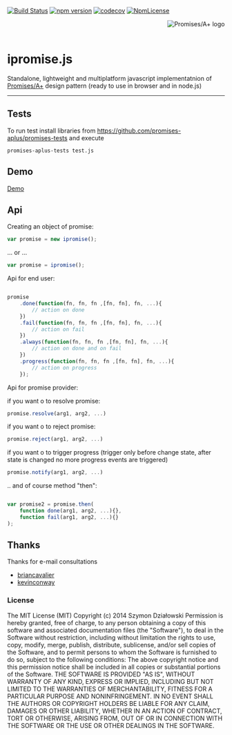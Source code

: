 [![Build Status](https://travis-ci.org/stopsopa/ipromise.svg?branch=v0.0.3)](https://travis-ci.org/stopsopa/ipromise)
[![npm version](https://badge.fury.io/js/%40stopsopa%2Fipromise.svg)](https://badge.fury.io/js/%40stopsopa%2Fipromise)
[![codecov](https://codecov.io/gh/stopsopa/ipromise/branch/v0.0.3/graph/badge.svg)](https://codecov.io/gh/stopsopa/ipromise/tree/v0.0.3)
[![NpmLicense](https://img.shields.io/npm/l/@stopsopa/ipromise.svg)](https://github.com/stopsopa/ipromise/blob/master/LICENSE)


<a href="http://promisesaplus.com/">
    <img src="http://promisesaplus.com/assets/logo-small.png" alt="Promises/A+ logo"
         title="Promises/A+ 1.0 compliant" align="right"/>
</a>

<dl><dt>&nbsp;</dt><dd>&nbsp;</dd></dl>



<h1>ipromise.js </h1>

Standalone, lightweight and multiplatform javascript implementatnion of 
[Promises/A+](http://promises-aplus.github.com/promises-spec) design pattern (ready to use in browser and in node.js)


***



## Tests

To run test install libraries from https://github.com/promises-aplus/promises-tests and execute

    promises-aplus-tests test.js

## Demo

  [Demo](http://stopsopa.bitbucket.org/demos/ipromise/demo.html)

## Api

Creating an object of promise:


```javascript
var promise = new ipromise();
```

... or ...

```javascript
var promise = ipromise();
```


Api for end user:


```javascript

promise
    .done(function(fn, fn, fn ,[fn, fn], fn, ...){
        // action on done
    })
    .fail(function(fn, fn, fn ,[fn, fn], fn, ...){
        // action on fail
    })
    .always(function(fn, fn, fn ,[fn, fn], fn, ...){
        // action on done and on fail
    })
    .progress(function(fn, fn, fn ,[fn, fn], fn, ...){
        // action on progress
    });

```


Api for promise provider:

if you want o to resolve promise:


```javascript
promise.resolve(arg1, arg2, ...)
```


if you want o to reject promise:


```javascript
promise.reject(arg1, arg2, ...)
```

if you want o to trigger progress (trigger only before change state, after state is changed no more progress events are triggered)


```javascript
promise.notify(arg1, arg2, ...)
```



.. and of course method "then":

```javascript

var promise2 = promise.then(
    function done(arg1, arg2, ...){}, 
    function fail(arg1, arg2, ...){}
);

```

## Thanks

Thanks for e-mail consultations

- [briancavalier](https://github.com/briancavalier)
- [kevinconway](https://github.com/kevinconway)


### License

The MIT License (MIT)
Copyright (c) 2014 Szymon Działowski
Permission is hereby granted, free of charge, to any person obtaining a copy of this software and associated documentation files (the "Software"), to deal in the Software without restriction, including without limitation the rights to use, copy, modify, merge, publish, distribute, sublicense, and/or sell copies of the Software, and to permit persons to whom the Software is furnished to do so, subject to the following conditions:
The above copyright notice and this permission notice shall be included in all copies or substantial portions of the Software.
THE SOFTWARE IS PROVIDED "AS IS", WITHOUT WARRANTY OF ANY KIND, EXPRESS OR IMPLIED, INCLUDING BUT NOT LIMITED TO THE WARRANTIES OF MERCHANTABILITY, FITNESS FOR A PARTICULAR PURPOSE AND NONINFRINGEMENT. IN NO EVENT SHALL THE AUTHORS OR COPYRIGHT HOLDERS BE LIABLE FOR ANY CLAIM, DAMAGES OR OTHER LIABILITY, WHETHER IN AN ACTION OF CONTRACT, TORT OR OTHERWISE, ARISING FROM, OUT OF OR IN CONNECTION WITH THE SOFTWARE OR THE USE OR OTHER DEALINGS IN THE SOFTWARE.

